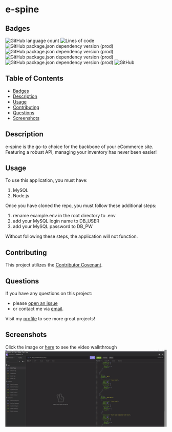 # e-spine
## Badges
![GitHub language count](https://img.shields.io/github/languages/count/caeldeth/e-spine?style=plastic)
![Lines of code](https://img.shields.io/tokei/lines/github/caeldeth/e-spine?style=plastic)
![GitHub package.json dependency version (prod)](https://img.shields.io/github/package-json/dependency-version/caeldeth/e-spine/sequelize?style=plastic)
![GitHub package.json dependency version (prod)](https://img.shields.io/github/package-json/dependency-version/caeldeth/e-spine/mysql2?style=plastic)
![GitHub package.json dependency version (prod)](https://img.shields.io/github/package-json/dependency-version/caeldeth/e-spine/express?style=plastic)
![GitHub package.json dependency version (prod)](https://img.shields.io/github/package-json/dependency-version/caeldeth/e-spine/dotenv?style=plastic)
![GitHub](https://img.shields.io/github/license/caeldeth/e-spine?style=plastic)

## Table of Contents
  - [Badges](#badges)
  - [Description](#description)
  - [Usage](#usage)
  - [Contributing](#contributing)
  - [Questions](#questions)
  - [Screenshots](#screenshots)

## Description
e-spine is the go-to choice for the backbone of your eCommerce site.  Featuring a robust API, managing your inventory has never been easier!

## Usage
To use this application, you must have:
1) MySQL 
2) Node.js

Once you have cloned the repo, you must follow these additional steps:
1) rename example.env in the root directory to .env
2) add your MySQL login name to DB_USER
3) add your MySQL password to DB_PW

Without following these steps, the application will not function.  

## Contributing
This project utilizes the [Contributor Covenant](https://www.contributor-covenant.org/version/2/1/code_of_conduct/).

## Questions
If you have any questions on this project:
* please [open an issue](https://github.com/Caeldeth/e-spine/issues)
* or contact me via [email](mailto:tacolejr@gmail.com?subject=[Github%20Question%20-%20e-spine]).

Visit my [profile](https://github.com/Caeldeth) to see more great projects!
  
## Screenshots
Click the image or [here](https://watch.screencastify.com/v/IEFMqmBIHpiyBEqGWoYd) to see the video walkthrough
[![Main page](./images/espine.gif)](https://watch.screencastify.com/v/U5o66a08VC5ezzX8cApp "e-spine Walkthrough")

